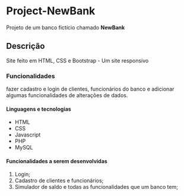 # Project-NewBank
 Projeto de um banco fictício chamado **NewBank**

 ## Descrição
 Site feito em HTML, CSS e Bootstrap - Um site responsivo
 
 ### Funcionalidades 
 fazer cadastro e login  de clientes, funcionários do banco
 e adicionar algumas funcionalidades de alterações de dados.

 #### Linguagens e tecnologias 
 * HTML
 * CSS
 * Javascript
 * PHP
 * MySQL

 #### Funcionalidades a serem desenvolvidas
 1. Login;
 2. Cadastro de clientes e funcionários;
 3. Simulador de saldo e todas as funcionalidades que um banco tem;
 
